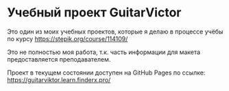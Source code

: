 # Учебный проект GuitarVictor
Это один из моих учебных проектов, которые я делаю в процессе учёбы по курсу https://stepik.org/course/114109/

Это не полностью моя работа, т.к. часть информации для макета предоставляется преподавателем.

Проект в текущем состоянии доступен на GitHub Pages по ссылке: https://guitarviktor.learn.finderx.pro/
